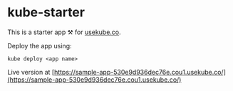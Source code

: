 # kube-starter

This is a starter app ⚒ for [usekube.co](https://usekube.co).

Deploy the app using:

```
kube deploy <app name>
```

Live version at [https://sample-app-530e9d936dec76e.cou1.usekube.co/](https://sample-app-530e9d936dec76e.cou1.usekube.co/)